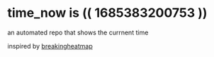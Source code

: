 # time_now is (( 1685383200753 ))

an automated repo that shows the currnent time

inspired by [breakingheatmap](https://github.com/breakingheatmap/breakingheatmap)